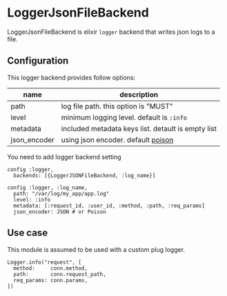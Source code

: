 LoggerJsonFileBackend
===

LoggerJsonFileBackend is elixir `logger` backend that writes json logs to a file.

Configuration
---

This logger backend provides follow options:

| name         | description |
| ------------ | ----------- |
| path         | log file path. this option is "MUST" |
| level        | minimum logging level. default is `:info` | 
| metadata     | included metadata keys list. detault is empty list |
| json\_encoder | using json encoder. default [poison](https://github.com/devinus/poison) |

You need to add logger backend setting

```
config :logger,
  backends: [{LoggerJSONFileBackend, :log_name}]

config :logger, :log_name,
  path: "/var/log/my_app/app.log"
  level: :info
  metadata: [:request_id, :user_id, :method, :path, :req_params]
  json_encoder: JSON # or Poison
```

Use case
---

This module is assumed to be used with a custom plug logger.

```
Logger.info("request", [
  method:     conn.method,
  path:       conn.request_path,
  req_params: conn.params,
])
```
